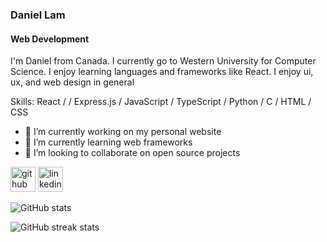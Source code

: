 ### Daniel Lam
#### Web Development

I'm Daniel from Canada. I currently go to Western University for Computer Science. I enjoy learning languages and frameworks like React. I enjoy ui, ux, and web design in general

Skills: React / / Express.js / JavaScript / TypeScript / Python / C / HTML / CSS

- 🔭 I’m currently working on my personal website 
- 🌱 I’m currently learning web frameworks 
- 👯 I’m looking to collaborate on open source projects 


[<img src='https://cdn.jsdelivr.net/npm/simple-icons@3.0.1/icons/github.svg' alt='github' height='40'>](https://github.com/lamd11)  [<img src='https://cdn.jsdelivr.net/npm/simple-icons@3.0.1/icons/linkedin.svg' alt='linkedin' height='40'>](https://www.linkedin.com/in/daniel-lam3987/)  

![GitHub stats](https://github-readme-stats.vercel.app/api?username=lamd11&show_icons=true)  

![GitHub streak stats](https://streak-stats.demolab.com/?user=lamd11)  


